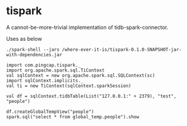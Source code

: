 # tispark
A cannot-be-more-trivial implementation of tidb-spark-connector.

Uses as below
```
./spark-shell --jars /where-ever-it-is/tispark-0.1.0-SNAPSHOT-jar-with-dependencies.jar

import com.pingcap.tispark._
import org.apache.spark.sql.TiContext
val sqlContext = new org.apache.spark.sql.SQLContext(sc)
import sqlContext.implicits._
val ti = new TiContext(sqlContext.sparkSession)

val df = sqlContext.tidbTable(List("127.0.0.1:" + 2379), "test", "people")

df.createGlobalTempView("people")
spark.sql("select * from global_temp.people").show
```
